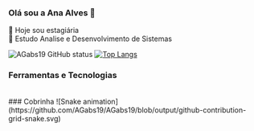 ### Olá sou a Ana Alves 🌙
🌸 Hoje sou estagiária </br>
🌿 Estudo Analise e Desenvolvimento de Sistemas 


 ![AGabs19 GitHub status](http://github-readme-stats.vercel.app/api?username=AGabs19&show_icons=true&theme=algolia)
 [![Top Langs](https://github-readme-stats.vercel.app/api/top-langs/?username=AGabs19&layout=compact&theme=algolia)](https://github.com/AGabs19/github-readme-stats)

### Ferramentas e Tecnologias
<div style="display: inline_block"><br>

 
 
<div/>
### Cobrinha
![Snake animation](https://github.com/AGabs19/AGabs19/blob/output/github-contribution-grid-snake.svg)
                               
